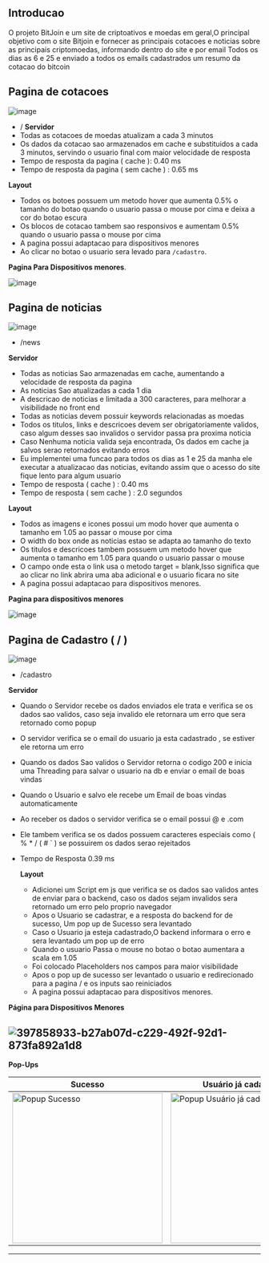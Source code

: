 ## Introducao
O projeto BitJoin e um site de criptoativos e moedas em geral,O principal objetivo com o site Bitjoin e fornecer as principais cotacoes e noticias sobre as principais criptomoedas, informando dentro do site e por email
Todos os dias as 6 e 25 e enviado a todos os emails cadastrados um resumo da cotacao do bitcoin


## Pagina de cotacoes 
![image](https://github.com/user-attachments/assets/95978b9c-b052-4ff1-a2ff-8ec2121c2582) 
- /
**Servidor**
- Todas as cotacoes de moedas atualizam a cada 3 minutos
- Os dados da cotacao sao armazenados em cache e substituidos a cada 3 minutos, servindo o usuario final com maior velocidade de resposta
- Tempo de resposta da pagina ( cache ): 0.40 ms
- Tempo de resposta da pagina ( sem cache ) : 0.65 ms

**Layout**
- Todos os botoes possuem um metodo hover que aumenta 0.5% o tamanho do botao quando o usuario passa o mouse por cima e deixa a cor do botao escura
- Os blocos de cotacao tambem sao responsivos e aumentam 0.5% quando o usuario passa o mouse por cima
- A pagina possui adaptacao para dispositivos menores
- Ao clicar no botao o usuario sera levado para ```/cadastro```.

  
**Pagina Para Dispositivos menores**.


  ![image](https://github.com/user-attachments/assets/0df86306-2436-4a3c-9ae1-8b082e197453)


## Pagina de noticias 
![image](https://github.com/user-attachments/assets/69dc51c2-3ff6-45ce-8b5c-dbbecbb8937f)
- /news

**Servidor**
- Todas as noticias Sao armazenadas em cache, aumentando a velocidade de resposta da pagina
- As noticias Sao atualizadas a cada 1 dia
- A descricao de noticias e limitada a 300 caracteres, para melhorar a visibilidade no front end 
- Todas as noticias devem possuir keywords relacionadas as moedas
- Todos os titulos, links e descricoes devem ser obrigatoriamente validos, caso algum desses sao invalidos o servidor passa pra proxima noticia
- Caso Nenhuma noticia valida seja encontrada, Os dados em cache ja salvos serao retornados evitando erros
- Eu implementei uma funcao para todos os dias as 1 e 25 da manha ele executar a atualizacao das noticias, evitando assim que o acesso do site fique lento para algum usuario
- Tempo de resposta ( cache ) : 0.40 ms
- Tempo de resposta ( sem cache ) : 2.0 segundos

**Layout**
- Todos as imagens e icones possui um modo hover que aumenta o tamanho em 1.05 ao passar o mouse por cima
- O width do box onde as noticias estao se adapta ao tamanho do texto
- Os titulos e descricoes tambem possuem um metodo hover que aumenta o tamanho em 1.05 para quando o usuario passar o mouse
- O campo onde esta o link usa o metodo target = blank,Isso significa que ao clicar no link abrira uma aba adicional e o usuario ficara no site
- A pagina possui adaptacao para dispositivos menores.
  

**Pagina para dispositivos menores**



![image](https://github.com/user-attachments/assets/6b061a21-c11e-4a28-bc93-0b56e6d49318)

## Pagina de Cadastro ( / )
![image](https://github.com/user-attachments/assets/1f7cf412-6560-433d-82f3-0cbfc15e89c0)
- /cadastro

**Servidor**
- Quando o Servidor recebe os dados enviados ele trata e verifica se os dados sao validos, caso seja invalido ele retornara um erro que sera retornado como popup
- O servidor verifica se o email do usuario ja esta cadastrado , se estiver ele retorna um erro
- Quando os dados Sao validos o Servidor retorna o codigo 200 e inicia uma Threading para salvar o usuario na db e enviar o email de boas vindas
- Quando o Usuario e salvo ele recebe um Email de boas vindas automaticamente
- Ao receber os dados o servidor verifica se o email possui @ e .com
- Ele tambem verifica se os dados possuem caracteres especiais como ( % * / (  # ` ) se possuirem os dados serao rejeitados
- Tempo de Resposta 0.39 ms

  **Layout**
  - Adicionei um Script em js que verifica se os dados sao validos antes de enviar para o backend, caso os dados sejam invalidos sera retornado um erro pelo proprio navegador
  - Apos o Usuario se cadastrar, e a resposta do backend for de sucesso, Um pop up de Sucesso sera levantado
  - Caso o Usuario ja esteja cadastrado,O backend informara o erro e sera levantado um pop up de erro
  - Quando o usuario Passa o mouse no botao o botao aumentara a scala em 1.05
  - Foi colocado Placeholders nos campos para maior visibilidade
  - Apos o pop up de sucesso ser levantado o usuario e redirecionado para a pagina / e os inputs sao reiniciados
  - A pagina possui adaptacao para dispositivos menores.
 
**Página para Dispositivos Menores**


![397858933-b27ab07d-c229-492f-92d1-873fa892a1d8](https://github.com/user-attachments/assets/25045262-260f-4dea-ab80-626d424a6d21)
---

**Pop-Ups**

| **Sucesso**                                                                                     | **Usuário já cadastrado**                                                                      | **Dados Inavlidos**
|--------------------------------------------------------------------------------------------------|------------------------------------------------------------------------------------------------|--------------------------------------------|
| <img src="https://github.com/user-attachments/assets/b40f301f-20fc-4c73-ad71-1c2a86438162" alt="Popup Sucesso" width="300" /> | <img src="https://github.com/user-attachments/assets/710ad91f-5884-49b0-8637-80506af83881" alt="Popup Usuário já cadastrado" width="300" /> | <img src="![image](https://github.com/user-attachments/assets/9d8507fb-1f99-420c-bac6-c57e2a478bed)" alt="Pop up dados invalidos" width="300" />


---

